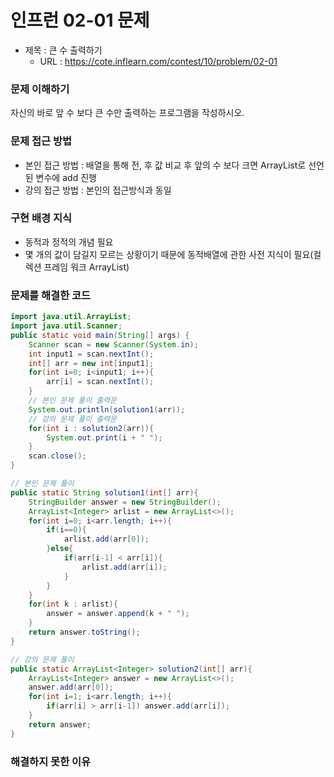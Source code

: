 # 인프런 02-01 문제
- 제목 : 큰 수 출력하기
  - URL : <a href="https://cote.inflearn.com/contest/10/problem/02-01" target="_blank">https://cote.inflearn.com/contest/10/problem/02-01</a>

### 문제 이해하기
자신의 바로 앞 수 보다 큰 수만 출력하는 프로그램을 작성하시오.
### 문제 접근 방법
- 본인 접근 방법 : 배열을 통해 전, 후 값 비교 후 앞의 수 보다 크면 ArrayList로 선언된 변수에 add 진행
- 강의 접근 방법 : 본인의 접근방식과 동일
### 구현 배경 지식
- 동적과 정적의 개념 필요
- 몇 개의 값이 담길지 모르는 상황이기 때문에 동적배열에 관한 사전 지식이 필요(컬렉션 프레임 워크 ArrayList)
### 문제를 해결한 코드

``` java
import java.util.ArrayList;
import java.util.Scanner;
public static void main(String[] args) {
	Scanner scan = new Scanner(System.in);
    int input1 = scan.nextInt();
    int[] arr = new int[input1];
    for(int i=0; i<input1; i++){
    	arr[i] = scan.nextInt();
    }
    // 본인 문제 풀이 출력문
    System.out.println(solution1(arr));
    // 강의 문제 풀이 출력문
    for(int i : solution2(arr)){
    	System.out.print(i + " ");
    }
    scan.close();
}

// 본인 문제 풀이
public static String solution1(int[] arr){
	StringBuilder answer = new StringBuilder();
	ArrayList<Integer> arlist = new ArrayList<>();
	for(int i=0; i<arr.length; i++){
		if(i==0){
			arlist.add(arr[0]);
		}else{
			if(arr[i-1] < arr[i]){
				arlist.add(arr[i]);
			}
		}
	}
	for(int k : arlist){
    	answer = answer.append(k + " ");
	}
	return answer.toString();
}

// 강의 문제 풀이
public static ArrayList<Integer> solution2(int[] arr){
	ArrayList<Integer> answer = new ArrayList<>();
	answer.add(arr[0]);
	for(int i=1; i<arr.length; i++){
		if(arr[i] > arr[i-1]) answer.add(arr[i]); 
	}
	return answer;
}
```

### 해결하지 못한 이유
